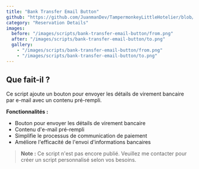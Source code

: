 ```yaml
---
title: "Bank Transfer Email Button"
github: "https://github.com/JuanmanDev/TampermonkeyLittleHotelier/blob/main/frontdesk/reservationDetails/showExtraButtonEmailBank.user.js"
category: "Reservation Details"
images:
  before: "/images/scripts/bank-transfer-email-button/from.png"
  after: "/images/scripts/bank-transfer-email-button/to.png"
  gallery:
    - "/images/scripts/bank-transfer-email-button/from.png"
    - "/images/scripts/bank-transfer-email-button/to.png"
---
```


## Que fait-il ?

Ce script ajoute un bouton pour envoyer les détails de virement bancaire par e-mail avec un contenu pré-rempli.

**Fonctionnalités :**
- Bouton pour envoyer les détails de virement bancaire
- Contenu d'e-mail pré-rempli
- Simplifie le processus de communication de paiement
- Améliore l'efficacité de l'envoi d'informations bancaires

> **Note :** Ce script n'est pas encore publié. Veuillez me contacter pour créer un script personnalisé selon vos besoins.
